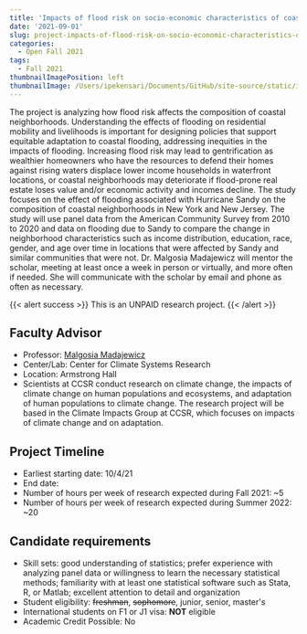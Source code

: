 ```yaml
---
title: 'Impacts of flood risk on socio-economic characteristics of coastal neighborhoods'
date: '2021-09-01'
slug: project-impacts-of-flood-risk-on-socio-economic-characteristics-of-coastal-neighborhoods
categories:
  - Open Fall 2021
tags:
  - Fall 2021
thumbnailImagePosition: left
thumbnailImage: /Users/ipekensari/Documents/GitHub/site-source/static/img/construction.png
---
```

The project is analyzing how flood risk affects the composition of coastal neighborhoods. Understanding the effects of flooding on residential mobility and livelihoods is important for designing policies that support equitable adaptation to coastal flooding, addressing inequities in the impacts of flooding. Increasing flood risk may lead to gentrification as wealthier homeowners who have the resources to defend their homes against rising waters displace lower income households in waterfront locations, or coastal neighborhoods may deteriorate if flood-prone real estate loses value and/or economic activity and incomes decline. The study focuses on the effect of flooding associated with Hurricane Sandy on the composition of coastal neighborhoods in New York and New Jersey. The study will use panel data from the American Community Survey from 2010 to 2020 and data on flooding due to Sandy to compare the change in neighborhood characteristics such as income distribution, education, race, gender, and age over time in locations that were affected by Sandy and similar communities that were not. Dr. Malgosia Madajewicz will mentor the scholar, meeting at least once a week in person or virtually, and more often if needed. She will communicate with the scholar by email and phone as often as necessary.

<!--more-->

{{< alert success >}}
This is an UNPAID research project.
{{< /alert >}}

## Faculty Advisor
+ Professor: [Malgosia Madajewicz](https://ccsr.columbia.edu)
+ Center/Lab: Center for Climate Systems Research
+ Location: Armstrong Hall
+ Scientists at CCSR conduct research on climate change, the impacts of climate change on human populations and ecosystems, and adaptation of human populations to climate change. The research project will be based in the Climate Impacts Group at CCSR, which focuses on impacts of climate change and on adaptation.

## Project Timeline
+ Earliest starting date: 10/4/21
+ End date: 
+ Number of hours per week of research expected during Fall 2021: ~5
+ Number of hours per week of research expected during Summer 2022: ~20

## Candidate requirements
+ Skill sets: good understanding of statistics; prefer experience with analyzing panel data or willingness to learn the necessary statistical methods; familiarity with at least one statistical software such as Stata, R, or Matlab; excellent attention to detail and organization
+ Student eligibility: ~~freshman~~, ~~sophomore~~, junior, senior, master's
+ International students on F1 or J1 visa: **NOT** eligible
+ Academic Credit Possible: No

